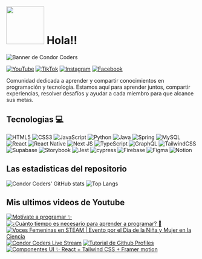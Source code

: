 # <img src="https://media.giphy.com/media/lGhBlBMIN2XsEteTN3/giphy.gif" width="100"/> Hola!!

![Banner de Condor Coders](banner-github-condor-coders.png)

[![YouTube](https://img.shields.io/badge/YouTube-%23FF0000.svg?style=for-the-badge&logo=YouTube&logoColor=white)](https://www.youtube.com/@condorcoders)
[![TikTok](https://img.shields.io/badge/TikTok-%23000000.svg?style=for-the-badge&logo=TikTok&logoColor=white)](https://www.tiktok.com/@condorcoders)
[![Instagram](https://img.shields.io/badge/Instagram-%23E4405F.svg?style=for-the-badge&logo=Instagram&logoColor=white)](https://www.instagram.com/condorcoders/)
[![Facebook](https://img.shields.io/badge/Facebook-%231877F2.svg?style=for-the-badge&logo=Facebook&logoColor=white)](https://www.facebook.com/condorcoders/)

Comunidad dedicada a aprender y compartir conocimientos en programación y tecnología. Estamos aquí para aprender juntos, compartir experiencias, resolver desafíos y ayudar a cada miembro para que alcance sus metas.

## Tecnologias 💻
![HTML5](https://img.shields.io/badge/html5-%23E34F26.svg?style=for-the-badge&logo=html5&logoColor=white)
![CSS3](https://img.shields.io/badge/css3-%231572B6.svg?style=for-the-badge&logo=css3&logoColor=white)
![JavaScript](https://img.shields.io/badge/javascript-%23323330.svg?style=for-the-badge&logo=javascript&logoColor=%23F7DF1E)
![Python](https://img.shields.io/badge/python-3670A0?style=for-the-badge&logo=python&logoColor=ffdd54)
![Java](https://img.shields.io/badge/java-%23ED8B00.svg?style=for-the-badge&logo=openjdk&logoColor=white)
![Spring](https://img.shields.io/badge/spring-%236DB33F.svg?style=for-the-badge&logo=spring&logoColor=white)
![MySQL](https://img.shields.io/badge/mysql-%2300f.svg?style=for-the-badge&logo=mysql&logoColor=white)
<br/>
![React](https://img.shields.io/badge/react-%2320232a.svg?style=for-the-badge&logo=react&logoColor=%2361DAFB)
![React Native](https://img.shields.io/badge/react_native-%2320232a.svg?style=for-the-badge&logo=react&logoColor=%2361DAFB)
![Next JS](https://img.shields.io/badge/Next-black?style=for-the-badge&logo=next.js&logoColor=white)
![TypeScript](https://img.shields.io/badge/typescript-%23007ACC.svg?style=for-the-badge&logo=typescript&logoColor=white)
![GraphQL](https://img.shields.io/badge/-GraphQL-E10098?style=for-the-badge&logo=graphql&logoColor=white)
![TailwindCSS](https://img.shields.io/badge/tailwindcss-%2338B2AC.svg?style=for-the-badge&logo=tailwind-css&logoColor=white)
<br/>
![Supabase](https://img.shields.io/badge/Supabase-3ECF8E?style=for-the-badge&logo=supabase&logoColor=white)
![Storybook](https://img.shields.io/badge/-Storybook-FF4785?style=for-the-badge&logo=storybook&logoColor=white)
![Jest](https://img.shields.io/badge/-jest-%23C21325?style=for-the-badge&logo=jest&logoColor=white)
![cypress](https://img.shields.io/badge/-cypress-%23E5E5E5?style=for-the-badge&logo=cypress&logoColor=058a5e)
![Firebase](https://img.shields.io/badge/Firebase-039BE5?style=for-the-badge&logo=Firebase&logoColor=white)
![Figma](https://img.shields.io/badge/figma-%23F24E1E.svg?style=for-the-badge&logo=figma&logoColor=white)
![Notion](https://img.shields.io/badge/Notion-%23000000.svg?style=for-the-badge&logo=notion&logoColor=white)

## Las estadisticas del repositorio
![Condor Coders' GitHub stats](https://github-readme-stats.vercel.app/api?username=condorcoders&show_icons=true&theme=dark) ![Top Langs](https://github-readme-stats.vercel.app/api/top-langs/?username=condorcoders&layout=compact&theme=dark)

## Mis ultimos videos de Youtube
<!-- BEGIN YOUTUBE-CARDS -->
[![Motívate a programar ✨](https://ytcards.demolab.com/?id=6UxNh_lhdQ8&title=Mot%C3%ADvate+a+programar+%E2%9C%A8&lang=en&timestamp=1706202009&background_color=%230d1117&title_color=%23ffffff&stats_color=%23dedede&max_title_lines=1&width=250&border_radius=5 "Motívate a programar ✨")](https://www.youtube.com/watch?v=6UxNh_lhdQ8)
[![¿Cuánto tiempo es necesario para aprender a programar? 🤔](https://ytcards.demolab.com/?id=uN5qk3d4LBQ&title=%C2%BFCu%C3%A1nto+tiempo+es+necesario+para+aprender+a+programar%3F+%F0%9F%A4%94&lang=en&timestamp=1705683646&background_color=%230d1117&title_color=%23ffffff&stats_color=%23dedede&max_title_lines=1&width=250&border_radius=5 "¿Cuánto tiempo es necesario para aprender a programar? 🤔")](https://www.youtube.com/watch?v=uN5qk3d4LBQ)
[![Voces Femeninas en STEAM |  Evento por el Día de la Niña y Mujer en la Ciencia](https://ytcards.demolab.com/?id=6lEdeamp-J8&title=Voces+Femeninas+en+STEAM+%7C++Evento+por+el+D%C3%ADa+de+la+Ni%C3%B1a+y+Mujer+en+la+Ciencia&lang=en&timestamp=1705672080&background_color=%230d1117&title_color=%23ffffff&stats_color=%23dedede&max_title_lines=1&width=250&border_radius=5 "Voces Femeninas en STEAM |  Evento por el Día de la Niña y Mujer en la Ciencia")](https://www.youtube.com/watch?v=6lEdeamp-J8)
[![Condor Coders Live Stream](https://ytcards.demolab.com/?id=QxKOqsGDA9g&title=Condor+Coders+Live+Stream&lang=en&timestamp=1705671669&background_color=%230d1117&title_color=%23ffffff&stats_color=%23dedede&max_title_lines=1&width=250&border_radius=5 "Condor Coders Live Stream")](https://www.youtube.com/watch?v=QxKOqsGDA9g)
[![Tutorial de Github Profiles](https://ytcards.demolab.com/?id=btlEy8nGOrY&title=Tutorial+de+Github+Profiles&lang=en&timestamp=1705597207&background_color=%230d1117&title_color=%23ffffff&stats_color=%23dedede&max_title_lines=1&width=250&border_radius=5 "Tutorial de Github Profiles")](https://www.youtube.com/watch?v=btlEy8nGOrY)
[![Componentes UI ✨ React + Tailwind CSS + Framer motion](https://ytcards.demolab.com/?id=-HPB_xsdtlI&title=Componentes+UI+%E2%9C%A8+React+%2B+Tailwind+CSS+%2B+Framer+motion&lang=en&timestamp=1705597200&background_color=%230d1117&title_color=%23ffffff&stats_color=%23dedede&max_title_lines=1&width=250&border_radius=5 "Componentes UI ✨ React + Tailwind CSS + Framer motion")](https://www.youtube.com/watch?v=-HPB_xsdtlI)
<!-- END YOUTUBE-CARDS -->
